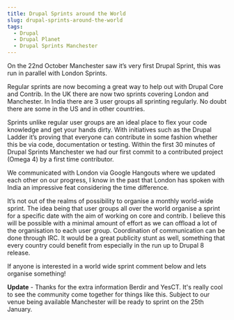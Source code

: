 ```yaml
---
title: Drupal Sprints around the World
slug: drupal-sprints-around-the-world
tags:
  - Drupal
  - Drupal Planet
  - Drupal Sprints Manchester
---
```

On the 22nd October Manchester saw it’s very first Drupal Sprint, this was run in parallel with London Sprints.

Regular sprints are now becoming a great way to help out with Drupal Core and Contrib. In the UK there are now two sprints covering London and Manchester. In India there are 3 user groups all sprinting regularly. No doubt there are some in the US and in other countries.

Sprints unlike regular user groups are an ideal place to flex your code knowledge and get your hands dirty. With initiatives such as the Drupal Ladder it’s proving that everyone can contribute in some fashion whether this be via code, documentation or testing. Within the first 30 minutes of Drupal Sprints Manchester we had our first commit to a contributed project (Omega 4) by a first time contributor.

We communicated with London via Google Hangouts where we updated each other on our progress, I know in the past that London has spoken with India an impressive feat considering the time difference.

It’s not out of the realms of possibility to organise a monthly world-wide sprint. The idea being that user groups all over the world organise a sprint for a specific date with the aim of working on core and contrib. I believe this will be possible with a minimal amount of effort as we can offload a lot of the organisation to each user group. Coordination of communication can be done through IRC. It would be a great publicity stunt as well, something that every country could benefit from especially in the run up to Drupal 8 release.

If anyone is interested in a world wide sprint comment below and lets organise something!

**Update** - Thanks for the extra information Berdir and YesCT. It's really cool to see the community come together for things like this. Subject to our venue being available Manchester will be ready to sprint on the 25th January.
